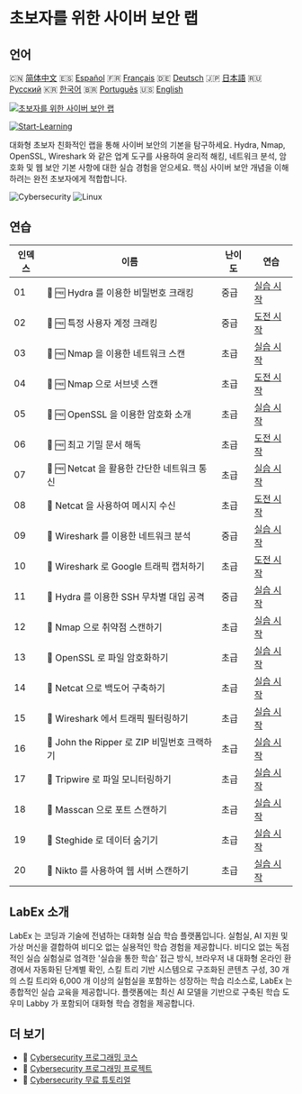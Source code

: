 # 초보자를 위한 사이버 보안 랩

## 언어

🇨🇳 [简体中文](README_zh.md) 🇪🇸 [Español](README_es.md) 🇫🇷 [Français](README_fr.md) 🇩🇪 [Deutsch](README_de.md) 🇯🇵 [日本語](README_ja.md) 🇷🇺 [Русский](README_ru.md) 🇰🇷 [한국어](README_ko.md) 🇧🇷 [Português](README_pt.md) 🇺🇸 [English](README.md) 

[![초보자를 위한 사이버 보안 랩](https://cover-creator.labex.io/cybersecurity-labs-for-beginners.png?lang=ko)](https://labex.io/ko/courses/cybersecurity-labs-for-beginners)

[![Start-Learning](https://img.shields.io/badge/Start-Learning-whitesmoke?style=for-the-badge)](https://labex.io/ko/courses/cybersecurity-labs-for-beginners)

대화형 초보자 친화적인 랩을 통해 사이버 보안의 기본을 탐구하세요. Hydra, Nmap, OpenSSL, Wireshark 와 같은 업계 도구를 사용하여 윤리적 해킹, 네트워크 분석, 암호화 및 웹 보안 기본 사항에 대한 실습 경험을 얻으세요. 핵심 사이버 보안 개념을 이해하려는 완전 초보자에게 적합합니다.

![Cybersecurity](https://img.shields.io/badge/Cybersecurity-whitesmoke?style=for-the-badge&logo=cybersecurity)
![Linux](https://img.shields.io/badge/Linux-whitesmoke?style=for-the-badge&logo=linux)


## 연습

|   인덱스 | 이름                                         | 난이도   | 연습                                                                                                                             |
|----------|----------------------------------------------|----------|----------------------------------------------------------------------------------------------------------------------------------|
|       01 | 📖 🆓 Hydra 를 이용한 비밀번호 크래킹        | 중급     | <a target='_blank' href='https://labex.io/ko/tutorials/linux-using-hydra-to-crack-passwords-415960'>실습 시작</a>                |
|       02 | 🎯 🆓 특정 사용자 계정 크래킹                | 중급     | <a target='_blank' href='https://labex.io/ko/tutorials/linux-cracking-a-specific-user-account-415951'>도전 시작</a>              |
|       03 | 📖 🆓 Nmap 을 이용한 네트워크 스캔           | 초급     | <a target='_blank' href='https://labex.io/ko/tutorials/nmap-network-scanning-with-nmap-415959'>실습 시작</a>                     |
|       04 | 🎯 🆓 Nmap 으로 서브넷 스캔                  | 초급     | <a target='_blank' href='https://labex.io/ko/tutorials/nmap-scanning-subnet-with-nmap-415954'>도전 시작</a>                      |
|       05 | 📖 🆓 OpenSSL 을 이용한 암호화 소개          | 초급     | <a target='_blank' href='https://labex.io/ko/tutorials/linux-introduction-to-encryption-with-openssl-415957'>실습 시작</a>       |
|       06 | 🎯 🆓 최고 기밀 문서 해독                    | 초급     | <a target='_blank' href='https://labex.io/ko/tutorials/linux-decrypting-top-secret-document-415952'>도전 시작</a>                |
|       07 | 📖 🆓 Netcat 을 활용한 간단한 네트워크 통신  | 초급     | <a target='_blank' href='https://labex.io/ko/tutorials/linux-using-netcat-for-simple-network-communication-415961'>실습 시작</a> |
|       08 | 🎯  Netcat 을 사용하여 메시지 수신           | 초급     | <a target='_blank' href='https://labex.io/ko/tutorials/linux-receive-messages-using-netcat-415953'>도전 시작</a>                 |
|       09 | 📖  Wireshark 를 이용한 네트워크 분석        | 중급     | <a target='_blank' href='https://labex.io/ko/tutorials/wireshark-network-analysis-with-wireshark-415958'>실습 시작</a>           |
|       10 | 🎯  Wireshark 로 Google 트래픽 캡처하기      | 초급     | <a target='_blank' href='https://labex.io/ko/tutorials/wireshark-capture-google-traffic-with-wireshark-415948'>도전 시작</a>     |
|       11 | 📖  Hydra 를 이용한 SSH 무차별 대입 공격     | 중급     | <a target='_blank' href='https://labex.io/ko/tutorials/hydra-brute-force-ssh-in-hydra-549926'>실습 시작</a>                      |
|       12 | 📖  Nmap 으로 취약점 스캔하기                | 초급     | <a target='_blank' href='https://labex.io/ko/tutorials/nmap-scan-vulnerabilities-in-nmap-549947'>실습 시작</a>                   |
|       13 | 📖  OpenSSL 로 파일 암호화하기               | 초급     | <a target='_blank' href='https://labex.io/ko/tutorials/linux-encrypt-files-in-openssl-549935'>실습 시작</a>                      |
|       14 | 📖  Netcat 으로 백도어 구축하기              | 초급     | <a target='_blank' href='https://labex.io/ko/tutorials/linux-build-a-backdoor-in-netcat-549927'>실습 시작</a>                    |
|       15 | 📖  Wireshark 에서 트래픽 필터링하기         | 초급     | <a target='_blank' href='https://labex.io/ko/tutorials/wireshark-filter-traffic-in-wireshark-549939'>실습 시작</a>               |
|       16 | 📖  John the Ripper 로 ZIP 비밀번호 크랙하기 | 초급     | <a target='_blank' href='https://labex.io/ko/tutorials/hydra-crack-zip-passwords-in-john-the-ripper-549930'>실습 시작</a>        |
|       17 | 📖  Tripwire 로 파일 모니터링하기            | 초급     | <a target='_blank' href='https://labex.io/ko/tutorials/linux-monitor-files-in-tripwire-549943'>실습 시작</a>                     |
|       18 | 📖  Masscan 으로 포트 스캔하기               | 초급     | <a target='_blank' href='https://labex.io/ko/tutorials/nmap-scan-ports-with-masscan-549946'>실습 시작</a>                        |
|       19 | 📖  Steghide 로 데이터 숨기기                | 초급     | <a target='_blank' href='https://labex.io/ko/tutorials/linux-hide-data-in-steghide-549941'>실습 시작</a>                         |
|       20 | 📖  Nikto 를 사용하여 웹 서버 스캔하기       | 초급     | <a target='_blank' href='https://labex.io/ko/tutorials/nmap-scan-web-servers-in-nikto-549948'>실습 시작</a>                      |

## LabEx 소개

LabEx 는 코딩과 기술에 전념하는 대화형 실습 학습 플랫폼입니다. 실험실, AI 지원 및 가상 머신을 결합하여 비디오 없는 실용적인 학습 경험을 제공합니다. 비디오 없는 독점적인 실습 실험실로 엄격한 '실습을 통한 학습' 접근 방식, 브라우저 내 대화형 온라인 환경에서 자동화된 단계별 확인, 스킬 트리 기반 시스템으로 구조화된 콘텐츠 구성, 30 개의 스킬 트리와 6,000 개 이상의 실험실을 포함하는 성장하는 학습 리소스로, LabEx 는 종합적인 실습 교육을 제공합니다. 플랫폼에는 최신 AI 모델을 기반으로 구축된 학습 도우미 Labby 가 포함되어 대화형 학습 경험을 제공합니다.

## 더 보기

- 🔗 [Cybersecurity 프로그래밍 코스](https://github.com/labex-labs/awesome-programming-courses)
- 🔗 [Cybersecurity 프로그래밍 프로젝트](https://github.com/labex-labs/awesome-programming-projects)
- 🔗 [Cybersecurity 무료 튜토리얼](https://github.com/labex-labs/cybersecurity-free-tutorials)

